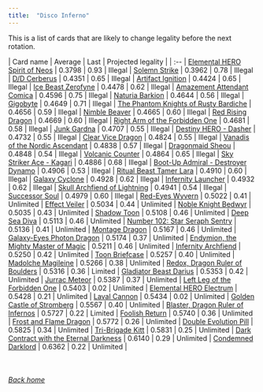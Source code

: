 ```yaml
---
title:  "Disco Inferno"
---
```


This is a list of cards that are likely to change legality before the next rotation.

| Card name | Average | Last | Projected legality |
| :-- |
[Elemental HERO Spirit of Neos](https://db.ygoprodeck.com/card/?search=Elemental%20HERO%20Spirit%20of%20Neos) | 0.3798 | 0.93 | Illegal |
[Solemn Strike](https://db.ygoprodeck.com/card/?search=Solemn%20Strike) | 0.3962 | 0.78 | Illegal |
[D/D Cerberus](https://db.ygoprodeck.com/card/?search=D/D%20Cerberus) | 0.4351 | 0.65 | Illegal |
[Artifact Ignition](https://db.ygoprodeck.com/card/?search=Artifact%20Ignition) | 0.4424 | 0.65 | Illegal |
[Ice Beast Zerofyne](https://db.ygoprodeck.com/card/?search=Ice%20Beast%20Zerofyne) | 0.4478 | 0.62 | Illegal |
[Amazement Attendant Comica](https://db.ygoprodeck.com/card/?search=Amazement%20Attendant%20Comica) | 0.4596 | 0.75 | Illegal |
[Naturia Barkion](https://db.ygoprodeck.com/card/?search=Naturia%20Barkion) | 0.4644 | 0.56 | Illegal |
[Gigobyte](https://db.ygoprodeck.com/card/?search=Gigobyte) | 0.4649 | 0.71 | Illegal |
[The Phantom Knights of Rusty Bardiche](https://db.ygoprodeck.com/card/?search=The%20Phantom%20Knights%20of%20Rusty%20Bardiche) | 0.4656 | 0.59 | Illegal |
[Nimble Beaver](https://db.ygoprodeck.com/card/?search=Nimble%20Beaver) | 0.4665 | 0.60 | Illegal |
[Red Rising Dragon](https://db.ygoprodeck.com/card/?search=Red%20Rising%20Dragon) | 0.4669 | 0.60 | Illegal |
[Right Arm of the Forbidden One](https://db.ygoprodeck.com/card/?search=Right%20Arm%20of%20the%20Forbidden%20One) | 0.4681 | 0.58 | Illegal |
[Junk Gardna](https://db.ygoprodeck.com/card/?search=Junk%20Gardna) | 0.4707 | 0.55 | Illegal |
[Destiny HERO - Dasher](https://db.ygoprodeck.com/card/?search=Destiny%20HERO%20-%20Dasher) | 0.4732 | 0.55 | Illegal |
[Clear Vice Dragon](https://db.ygoprodeck.com/card/?search=Clear%20Vice%20Dragon) | 0.4824 | 0.55 | Illegal |
[Vanadis of the Nordic Ascendant](https://db.ygoprodeck.com/card/?search=Vanadis%20of%20the%20Nordic%20Ascendant) | 0.4838 | 0.57 | Illegal |
[Dragonmaid Sheou](https://db.ygoprodeck.com/card/?search=Dragonmaid%20Sheou) | 0.4848 | 0.54 | Illegal |
[Volcanic Counter](https://db.ygoprodeck.com/card/?search=Volcanic%20Counter) | 0.4864 | 0.65 | Illegal |
[Sky Striker Ace - Kagari](https://db.ygoprodeck.com/card/?search=Sky%20Striker%20Ace%20-%20Kagari) | 0.4886 | 0.68 | Illegal |
[Boot-Up Admiral - Destroyer Dynamo](https://db.ygoprodeck.com/card/?search=Boot-Up%20Admiral%20-%20Destroyer%20Dynamo) | 0.4906 | 0.53 | Illegal |
[Ritual Beast Tamer Lara](https://db.ygoprodeck.com/card/?search=Ritual%20Beast%20Tamer%20Lara) | 0.4910 | 0.60 | Illegal |
[Galaxy Cyclone](https://db.ygoprodeck.com/card/?search=Galaxy%20Cyclone) | 0.4928 | 0.62 | Illegal |
[Infernity Launcher](https://db.ygoprodeck.com/card/?search=Infernity%20Launcher) | 0.4932 | 0.62 | Illegal |
[Skull Archfiend of Lightning](https://db.ygoprodeck.com/card/?search=Skull%20Archfiend%20of%20Lightning) | 0.4941 | 0.54 | Illegal |
[Successor Soul](https://db.ygoprodeck.com/card/?search=Successor%20Soul) | 0.4979 | 0.60 | Illegal |
[Red-Eyes Wyvern](https://db.ygoprodeck.com/card/?search=Red-Eyes%20Wyvern) | 0.5022 | 0.41 | Unlimited |
[Effect Veiler](https://db.ygoprodeck.com/card/?search=Effect%20Veiler) | 0.5034 | 0.44 | Unlimited |
[Noble Knight Bedwyr](https://db.ygoprodeck.com/card/?search=Noble%20Knight%20Bedwyr) | 0.5035 | 0.43 | Unlimited |
[Shadow Toon](https://db.ygoprodeck.com/card/?search=Shadow%20Toon) | 0.5108 | 0.46 | Unlimited |
[Deep Sea Diva](https://db.ygoprodeck.com/card/?search=Deep%20Sea%20Diva) | 0.5113 | 0.46 | Unlimited |
[Number 102: Star Seraph Sentry](https://db.ygoprodeck.com/card/?search=Number%20102:%20Star%20Seraph%20Sentry) | 0.5136 | 0.41 | Unlimited |
[Montage Dragon](https://db.ygoprodeck.com/card/?search=Montage%20Dragon) | 0.5167 | 0.46 | Unlimited |
[Galaxy-Eyes Photon Dragon](https://db.ygoprodeck.com/card/?search=Galaxy-Eyes%20Photon%20Dragon) | 0.5174 | 0.37 | Unlimited |
[Endymion, the Mighty Master of Magic](https://db.ygoprodeck.com/card/?search=Endymion,%20the%20Mighty%20Master%20of%20Magic) | 0.5211 | 0.46 | Unlimited |
[Infernity Archfiend](https://db.ygoprodeck.com/card/?search=Infernity%20Archfiend) | 0.5250 | 0.42 | Unlimited |
[Toon Briefcase](https://db.ygoprodeck.com/card/?search=Toon%20Briefcase) | 0.5257 | 0.40 | Unlimited |
[Madolche Magileine](https://db.ygoprodeck.com/card/?search=Madolche%20Magileine) | 0.5266 | 0.38 | Unlimited |
[Redox, Dragon Ruler of Boulders](https://db.ygoprodeck.com/card/?search=Redox,%20Dragon%20Ruler%20of%20Boulders) | 0.5316 | 0.36 | Limited |
[Gladiator Beast Darius](https://db.ygoprodeck.com/card/?search=Gladiator%20Beast%20Darius) | 0.5353 | 0.42 | Unlimited |
[Jurrac Meteor](https://db.ygoprodeck.com/card/?search=Jurrac%20Meteor) | 0.5387 | 0.37 | Unlimited |
[Left Leg of the Forbidden One](https://db.ygoprodeck.com/card/?search=Left%20Leg%20of%20the%20Forbidden%20One) | 0.5403 | 0.02 | Unlimited |
[Elemental HERO Electrum](https://db.ygoprodeck.com/card/?search=Elemental%20HERO%20Electrum) | 0.5428 | 0.21 | Unlimited |
[Laval Cannon](https://db.ygoprodeck.com/card/?search=Laval%20Cannon) | 0.5434 | 0.02 | Unlimited |
[Golden Castle of Stromberg](https://db.ygoprodeck.com/card/?search=Golden%20Castle%20of%20Stromberg) | 0.5567 | 0.40 | Unlimited |
[Blaster, Dragon Ruler of Infernos](https://db.ygoprodeck.com/card/?search=Blaster,%20Dragon%20Ruler%20of%20Infernos) | 0.5727 | 0.22 | Limited |
[Foolish Return](https://db.ygoprodeck.com/card/?search=Foolish%20Return) | 0.5740 | 0.36 | Unlimited |
[Frost and Flame Dragon](https://db.ygoprodeck.com/card/?search=Frost%20and%20Flame%20Dragon) | 0.5772 | 0.26 | Unlimited |
[Double Evolution Pill](https://db.ygoprodeck.com/card/?search=Double%20Evolution%20Pill) | 0.5825 | 0.34 | Unlimited |
[Tri-Brigade Kitt](https://db.ygoprodeck.com/card/?search=Tri-Brigade%20Kitt) | 0.5831 | 0.25 | Unlimited |
[Dark Contract with the Eternal Darkness](https://db.ygoprodeck.com/card/?search=Dark%20Contract%20with%20the%20Eternal%20Darkness) | 0.6140 | 0.29 | Unlimited |
[Condemned Darklord](https://db.ygoprodeck.com/card/?search=Condemned%20Darklord) | 0.6362 | 0.22 | Unlimited |

<br>

###### [Back home](index)